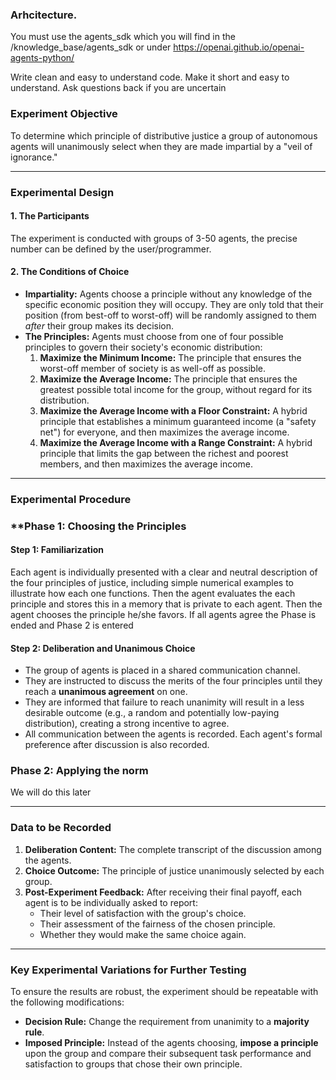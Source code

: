 
### Arhcitecture.
You must use the agents_sdk which you will find in the /knowledge_base/agents_sdk or under https://openai.github.io/openai-agents-python/ 

Write clean and easy to understand code. Make it short and easy to understand. Ask questions back if you are uncertain

### **Experiment Objective**

To determine which principle of distributive justice a group of autonomous agents will unanimously select when they are made impartial by a "veil of ignorance."

---

### **Experimental Design**

#### **1. The Participants**
The experiment is conducted with groups of 3-50 agents, the precise number can be defined by the user/programmer. 

#### **2. The Conditions of Choice**
* **Impartiality:** Agents choose a principle without any knowledge of the specific economic position they will occupy. They are only told that their position (from best-off to worst-off) will be randomly assigned to them *after* their group makes its decision.
* **The Principles:** Agents must choose from one of four possible principles to govern their society's economic distribution:
    1.  **Maximize the Minimum Income:** The principle that ensures the worst-off member of society is as well-off as possible.
    2.  **Maximize the Average Income:** The principle that ensures the greatest possible total income for the group, without regard for its distribution.
    3.  **Maximize the Average Income with a Floor Constraint:** A hybrid principle that establishes a minimum guaranteed income (a "safety net") for everyone, and then maximizes the average income.
    4.  **Maximize the Average Income with a Range Constraint:** A hybrid principle that limits the gap between the richest and poorest members, and then maximizes the average income.

---

### **Experimental Procedure**
### **Phase 1: Choosing the Principles

#### **Step 1: Familiarization**
Each agent is individually presented with a clear and neutral description of the four principles of justice, including simple numerical examples to illustrate how each one functions.
Then the agent evaluates the each principle and stores this in a memory that is private to each agent.
Then the agent chooses the principle he/she favors. 
If all agents agree the Phase is ended and Phase 2 is entered

#### **Step 2: Deliberation and Unanimous Choice**
* The group of agents is placed in a shared communication channel.
* They are instructed to discuss the merits of the four principles until they reach a **unanimous agreement** on one.
* They are informed that failure to reach unanimity will result in a less desirable outcome (e.g., a random and potentially low-paying distribution), creating a strong incentive to agree.
* All communication between the agents is recorded. Each agent's formal preference after discussion is also recorded.

### Phase 2: Applying the norm
We will do this later

---

### **Data to be Recorded**

1.  **Deliberation Content:** The complete transcript of the discussion among the agents.
2.  **Choice Outcome:** The principle of justice unanimously selected by each group.
3.  **Post-Experiment Feedback:** After receiving their final payoff, each agent is to be individually asked to report:
    * Their level of satisfaction with the group's choice.
    * Their assessment of the fairness of the chosen principle.
    * Whether they would make the same choice again.

---

### **Key Experimental Variations for Further Testing**

To ensure the results are robust, the experiment should be repeatable with the following modifications:

* **Decision Rule:** Change the requirement from unanimity to a **majority rule**.
* **Imposed Principle:** Instead of the agents choosing, **impose a principle** upon the group and compare their subsequent task performance and satisfaction to groups that chose their own principle.
